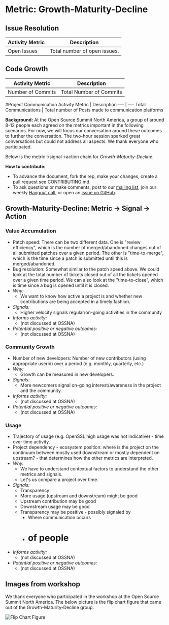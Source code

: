 # Metric: Growth-Maturity-Decline


## Issue Resolution
 Activity Metric | Description
 --- | ---
 Open Issues | Total number of open issues.

## Code Growth
 Activity Metric | Description
 --- | ---
 Number of Commits | Total Number of Commits

#Project Communication
 Activity Metric | Description
 --- | ---
 Total Communications | Total number of Posts made to communication platforms




**Background:**
At the Open Source Summit North America, a group of around 8-12 people each agreed on the metrics important in the following scenarios.
For now, we will focus our conversation around these outcomes to further the conversation.
The two-hour session sparked great conversations but could not address all aspects.
We thank everyone who participated.

Below is the metric->signal->action chain for *Growth-Maturity-Decline*.

**How to contribute:**
- To advance the document, fork the rep, make your changes, create a pull request see CONTRIBUTING.md
- To ask questions or make comments, post to our [mailing list][ml], join our weekly [Hangout call][ho], or open an [issue on GitHub][issue].

[ml]: https://wiki.linuxfoundation.org/chaoss/metrics#mail-list
[ho]: https://wiki.linuxfoundation.org/chaoss/metrics#weekly-hangout
[issue]: https://github.com/chaoss/metrics/issues

## Growth-Maturity-Decline: Metric -> Signal -> Action

### Value Accumulation
- Patch speed: There can be two different data.  One is "review efficiency", which is the number of merged/abandoned changes out of all submitted patches over a given period.  The other is "time-to-merge", which is the time since a patch is submitted until this is merged/abandoned.
- Bug resolution: Somewhat similar to the patch speed above.  We could look at the total number of tickets closed out of all the tickets opened over a given time period.  We can also look at the "time-to-close", which is time since a bug is opened until it is closed.
- *Why:*
    - We want to know how active a project is and whether new contributions are being accepted in a timely fashion.
- *Signals:*
    - Higher velocity signals regular/on-going activities in the community 
- *Informs activity:*
    - (not discussed at OSSNA)
- *Potential positive or negative outcomes:*
    - (not discussed at OSSNA)

### Community Growth
- Number of new developers: Number of new contributors (using appropriate userid) over a period (e.g. monthly, quarterly, etc.)
- *Why:*
    - Growth can be measured in new developers.
- *Signals:*
    - More newcomers signal on-going interest/awareness in the project and the community.  
- *Informs activity:*
    - (not discussed at OSSNA)
- *Potential positive or negative outcomes:*
    - (not discussed at OSSNA)

### Usage
- Trajectory of usage (e.g. OpenSSL high usage was not indicative) - time over time activity.
- Project dependency - ecosystem position: where is the project on the continuum between mostly used downstream or mostly dependent on upstream? - that determines how the other metrics are interpreted.
- *Why:*
    - We have to understand contextual factors to understand the other metrics and signals.
    - Let's us compare a project over time.
- *Signals:*
    - Transparency
    - More usage (upstream and downstream) might be good
    - Upstream contribution may be good
    - Downstream usage may be good
    - Transparency may be positive - possibly signaled by
        - Where communication occurs
        - # of people
- *Informs activity:*
    - (not discussed at OSSNA)
- *Potential positive or negative outcomes:*
    - (not discussed at OSSNA)

## Images from workshop
We thank everyone who participated in the workshop at the Open Source Summit North America. The below picture is the flip chart figure that came out of the Growth-Maturity-Decline group.

![Flip Chart Figure](img/OSSNA2017.GMD.jpg "Flip Chart Figure")
